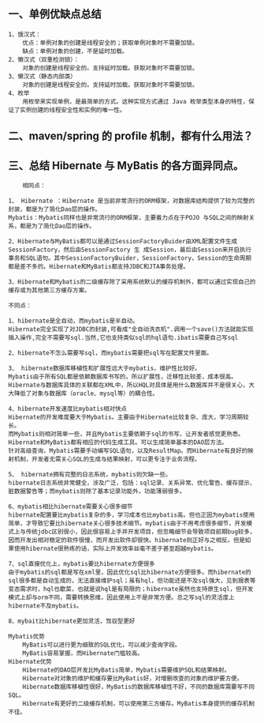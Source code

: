 ## 一、单例优缺点总结
    1、饿汉式：
        优点：单例对象的创建是线程安全的；获取单例对象时不需要加锁。
        缺点：单例对象的创建，不是延时加载。
    2、懒汉式（双重检测锁）：
        对象的创建是线程安全的。支持延时加载。获取对象时不需要加锁。
    3、懒汉式（静态内部类）
        对象的创建是线程安全的。支持延时加载。获取对象时不需要加锁。
    4、枚举
        用枚举来实现单例，是最简单的方式。这种实现方式通过 Java 枚举类型本身的特性，保证了实例创建的线程安全性和实例的唯一性。
## 二、maven/spring 的 profile 机制，都有什么用法？

## 三、总结 Hibernate 与 MyBatis 的各方面异同点。
        相同点：

    1、 Hibernate ：Hibernate 是当前非常流行的ORM框架，对数据库结构提供了较为完整的封装，都是为了简化Dao层的操作。
    Mybatis：Mybatis同样也是非常流行的ORM框架，主要着力点在于POJO 与SQL之间的映射关系，都是为了简化Dao层的操作。
    
    2、Hibernate与MyBatis都可以是通过SessionFactoryBuider由XML配置文件生成SessionFactory，然后由SessionFactory 生 成Session，最后由Session来开启执行事务和SQL语句。其中SessionFactoryBuider，SessionFactory，Session的生命周期都是差不多的。Hibernate和MyBatis都支持JDBC和JTA事务处理。

    3、Hibernate和Mybatis的二级缓存除了采用系统默认的缓存机制外，都可以通过实现自己的缓存或为其他第三方缓存方案。

    不同点：

    1、hibernate是全自动，而mybatis是半自动。
    Hibernate完全实现了对JDBC的封装,可看成"全自动洗衣机".调用一个save()方法就能实现插入操作,完全不需要写sql.当然,它也支持类似sql的hql语句.ibatis需要自己写sql

    2、hibernate不怎么需要写sql，而mybatis需要把sql写在配置文件里面。

    3、 hibernate数据库移植性和扩展性远大于mybatis，维护性比较好。
    Mybatis由于所有SQL都是依赖数据库书写的，所以扩展性，迁移性比较差，成本很高。Hibernate与数据库具体的关联都在XML中，所以HQL对具体是用什么数据库并不是很关心，大大降低了对象与数据库（oracle、mysql等）的耦合性。

    4、hibernate开发速度比mybatis相对快点
    Hibernate的开发难度要大于Mybatis。主要由于Hibernate比较复杂、庞大，学习周期较长。
    而Mybatis则相对简单一些，并且Mybatis主要依赖于sql的书写，让开发者感觉更熟悉。
    Hibernate和MyBatis都有相应的代码生成工具。可以生成简单基本的DAO层方法。
    针对高级查询，Mybatis需要手动编写SQL语句，以及ResultMap。而Hibernate有良好的映射机制，开发者无需关心SQL的生成与结果映射，可以更专注于业务流程。

    5、 hibernate拥有完整的日志系统，mybatis则欠缺一些。
    hibernate日志系统非常健全，涉及广泛，包括：sql记录、关系异常、优化警告、缓存提示、脏数据警告等；而mybatis则除了基本记录功能外，功能薄弱很多。

    6、mybatis相比hibernate需要关心很多细节
    hibernate配置要比mybatis复杂的多，学习成本也比mybatis高。但也正因为mybatis使用简单，才导致它要比hibernate关心很多技术细节。mybatis由于不用考虑很多细节，开发模式上与传统jdbc区别很小，因此很容易上手并开发项目，但忽略细节会导致项目前期bug较多，因而开发出相对稳定的软件很慢，而开发出软件却很快。hibernate则正好与之相反。但是如果使用hibernate很熟练的话，实际上开发效率丝毫不差于甚至超越mybatis。

    7、sql直接优化上，mybatis要比hibernate方便很多
    由于mybatis的sql都是写在xml里，因此优化sql比hibernate方便很多。而hibernate的sql很多都是自动生成的，无法直接维护sql；虽有hql，但功能还是不及sql强大，见到报表等变态需求时，hql也歇菜，也就是说hql是有局限的；hibernate虽然也支持原生sql，但开发模式上却与orm不同，需要转换思维，因此使用上不是非常方便。总之写sql的灵活度上hibernate不及mybatis。

    8、mybait比hibernate更加灵活，驾驭型更好

    Mybatis优势
        MyBatis可以进行更为细致的SQL优化，可以减少查询字段。
        MyBatis容易掌握，而Hibernate门槛较高。
    Hibernate优势
        Hibernate的DAO层开发比MyBatis简单，Mybatis需要维护SQL和结果映射。
        Hibernate对对象的维护和缓存要比MyBatis好，对增删改查的对象的维护要方便。
        Hibernate数据库移植性很好，MyBatis的数据库移植性不好，不同的数据库需要写不同SQL。
        Hibernate有更好的二级缓存机制，可以使用第三方缓存。MyBatis本身提供的缓存机制不佳。